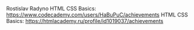 Rostislav Radyno
HTML CSS Basics: https://www.codecademy.com/users/HaBuPuC/achievements
HTML CSS Basics: https://htmlacademy.ru/profile/id1019037/achievements
